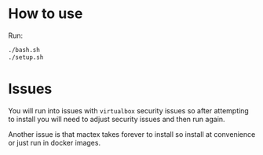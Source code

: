 How to use
==========
Run:
```bash
./bash.sh
./setup.sh
```

Issues
======
You will run into issues with `virtualbox` security issues so after attempting to install you will need to adjust security issues and then run again. 

Another issue is that mactex takes forever to install so install at convenience or just run in docker images. 
